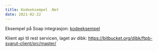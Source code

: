 ```yaml
---
title: Kodeeksempel .Net
date: 2021-02-22
---
```


Eksempel på Soap integrasjon: [kodeeksempel](https://github.com/ks-no/svarut-dot-net-eksempel)

Klient api til rest servicen, laget av dibk: https://bitbucket.org/dibk/ftpb-svarut-client/src/master/